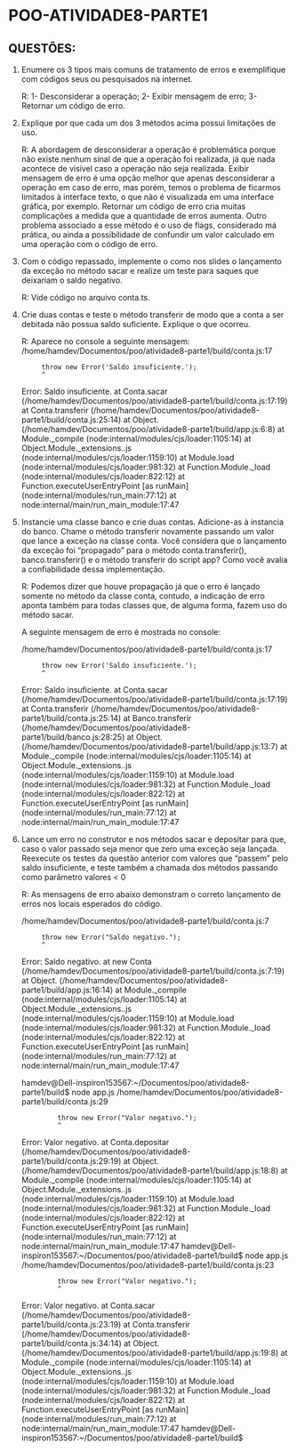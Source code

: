 # POO-ATIVIDADE8-PARTE1

## QUESTÕES:

1) Enumere os 3 tipos mais comuns de tratamento de erros e exemplifique com
códigos seus ou pesquisados na internet.

    R: 1- Desconsiderar a operação; 2- Exibir mensagem de erro; 3- Retornar um código de erro.

2) Explique por que cada um dos 3 métodos acima possui limitações de uso.

    R: A abordagem de desconsiderar a operação é problemática porque não existe nenhum sinal de que a operação foi realizada, já que nada acontece de visível caso a operação não seja realizada.
    Exibir mensagem de erro é uma opção melhor que apenas desconsiderar a operação em caso de erro, mas porém, temos o problema de ficarmos limitados à interface texto, o que não é visualizada em uma interface gráfica, por exemplo.
    Retornar um código de erro cria muitas complicações a medida que a quantidade de erros aumenta. Outro problema associado a esse método é o uso de flags, considerado má prática, ou ainda a possibilidade de confundir um valor calculado em uma operação com o código de erro.

3) Com o código repassado, implemente o como nos slides o lançamento da exceção
no método sacar e realize um teste para saques que deixariam o saldo negativo.

    R: Vide código no arquivo conta.ts.

4) Crie duas contas e teste o método transferir de modo que a conta a ser debitada
não possua saldo suficiente. Explique o que ocorreu.

    R: Aparece no console a seguinte mensagem: 
    /home/hamdev/Documentos/poo/atividade8-parte1/build/conta.js:17
    
            throw new Error('Saldo insuficiente.');
            ^

    Error: Saldo insuficiente.
        at Conta.sacar (/home/hamdev/Documentos/poo/atividade8-parte1/build/conta.js:17:19)
        at Conta.transferir (/home/hamdev/Documentos/poo/atividade8-parte1/build/conta.js:25:14)
        at Object.<anonymous> (/home/hamdev/Documentos/poo/atividade8-parte1/build/app.js:6:8)
        at Module._compile (node:internal/modules/cjs/loader:1105:14)
        at Object.Module._extensions..js (node:internal/modules/cjs/loader:1159:10)
        at Module.load (node:internal/modules/cjs/loader:981:32)
        at Function.Module._load (node:internal/modules/cjs/loader:822:12)
        at Function.executeUserEntryPoint [as runMain] (node:internal/modules/run_main:77:12)
        at node:internal/main/run_main_module:17:47

5) Instancie uma classe banco e crie duas contas. Adicione-as à instancia do banco.
Chame o método transferir novamente passando um valor que lance a exceção na
classe conta. Você considera que o lançamento da exceção foi “propagado” para o
método conta.transferir(), banco.transferir() e o método transferir do script app?
Como você avalia a confiabilidade dessa implementação.

    R: Podemos dizer que houve propagação já que o erro é lançado somente no método da classe conta, contudo, a indicação de erro aponta também para todas classes que, de alguma forma, fazem uso do método sacar.

    A seguinte mensagem de erro é mostrada no console:

    /home/hamdev/Documentos/poo/atividade8-parte1/build/conta.js:17
    
            throw new Error('Saldo insuficiente.');
            ^

    Error: Saldo insuficiente.
        at Conta.sacar (/home/hamdev/Documentos/poo/atividade8-parte1/build/conta.js:17:19)
        at Conta.transferir (/home/hamdev/Documentos/poo/atividade8-parte1/build/conta.js:25:14)
        at Banco.transferir (/home/hamdev/Documentos/poo/atividade8-parte1/build/banco.js:28:25)
        at Object.<anonymous> (/home/hamdev/Documentos/poo/atividade8-parte1/build/app.js:13:7)
        at Module._compile (node:internal/modules/cjs/loader:1105:14)
        at Object.Module._extensions..js (node:internal/modules/cjs/loader:1159:10)
        at Module.load (node:internal/modules/cjs/loader:981:32)
        at Function.Module._load (node:internal/modules/cjs/loader:822:12)
        at Function.executeUserEntryPoint [as runMain] (node:internal/modules/run_main:77:12)
        at node:internal/main/run_main_module:17:47

6) Lance um erro no construtor e nos métodos sacar e depositar para que, caso o
valor passado seja menor que zero uma exceção seja lançada. Reexecute os
testes da questão anterior com valores que “passem” pelo saldo insuficiente, e
teste também a chamada dos métodos passando como parâmetro valores < 0

    R: As mensagens de erro abaixo demonstram o correto lançamento de erros nos locais esperados do código.

    /home/hamdev/Documentos/poo/atividade8-parte1/build/conta.js:7
    
            throw new Error("Saldo negativo.");
            ^

    Error: Saldo negativo.
        at new Conta (/home/hamdev/Documentos/poo/atividade8-parte1/build/conta.js:7:19)
        at Object.<anonymous> (/home/hamdev/Documentos/poo/atividade8-parte1/build/app.js:16:14)
        at Module._compile (node:internal/modules/cjs/loader:1105:14)
        at Object.Module._extensions..js (node:internal/modules/cjs/loader:1159:10)
        at Module.load (node:internal/modules/cjs/loader:981:32)
        at Function.Module._load (node:internal/modules/cjs/loader:822:12)
        at Function.executeUserEntryPoint [as runMain] (node:internal/modules/run_main:77:12)
        at node:internal/main/run_main_module:17:47
    
    hamdev@Dell-inspiron153567:~/Documentos/poo/atividade8-parte1/build$ node app.js 
    /home/hamdev/Documentos/poo/atividade8-parte1/build/conta.js:29
    
                throw new Error("Valor negativo.");
                ^

    Error: Valor negativo.
        at Conta.depositar (/home/hamdev/Documentos/poo/atividade8-parte1/build/conta.js:29:19)
        at Object.<anonymous> (/home/hamdev/Documentos/poo/atividade8-parte1/build/app.js:18:8)
        at Module._compile (node:internal/modules/cjs/loader:1105:14)
        at Object.Module._extensions..js (node:internal/modules/cjs/loader:1159:10)
        at Module.load (node:internal/modules/cjs/loader:981:32)
        at Function.Module._load (node:internal/modules/cjs/loader:822:12)
        at Function.executeUserEntryPoint [as runMain] (node:internal/modules/run_main:77:12)
        at node:internal/main/run_main_module:17:47
    hamdev@Dell-inspiron153567:~/Documentos/poo/atividade8-parte1/build$ node app.js 
    /home/hamdev/Documentos/poo/atividade8-parte1/build/conta.js:23
    
                throw new Error("Valor negativo.");
                ^

    Error: Valor negativo.
        at Conta.sacar (/home/hamdev/Documentos/poo/atividade8-parte1/build/conta.js:23:19)
        at Conta.transferir (/home/hamdev/Documentos/poo/atividade8-parte1/build/conta.js:34:14)
        at Object.<anonymous> (/home/hamdev/Documentos/poo/atividade8-parte1/build/app.js:19:8)
        at Module._compile (node:internal/modules/cjs/loader:1105:14)
        at Object.Module._extensions..js (node:internal/modules/cjs/loader:1159:10)
        at Module.load (node:internal/modules/cjs/loader:981:32)
        at Function.Module._load (node:internal/modules/cjs/loader:822:12)
        at Function.executeUserEntryPoint [as runMain] (node:internal/modules/run_main:77:12)
        at node:internal/main/run_main_module:17:47
    hamdev@Dell-inspiron153567:~/Documentos/poo/atividade8-parte1/build$ 
